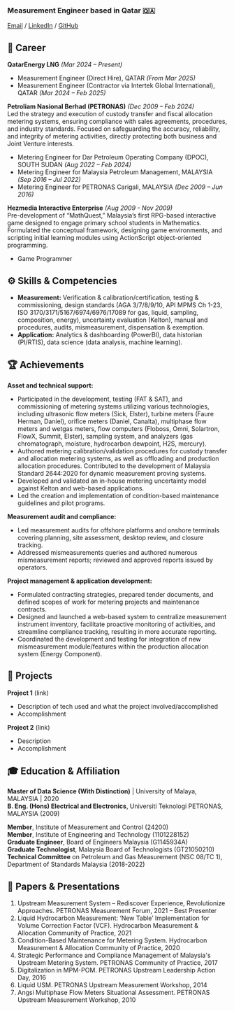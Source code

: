 ### Measurement Engineer based in Qatar 🇶🇦
[Email](mailto:shahrinmohdfirdaus@gmail.com) / [LinkedIn](https://www.linkedin.com/in/smfirdaus/) / [GitHub](https://github.com/smfirdaus/)  

## 💼 Career
**QatarEnergy LNG** _(Mar 2024 – Present)_  
-	Measurement Engineer (Direct Hire), QATAR _(From Mar 2025)_
-	Measurement Engineer (Contractor via Intertek Global International), QATAR _(Mar 2024 – Feb 2025)_

**Petroliam Nasional Berhad (PETRONAS)** _(Dec 2009 – Feb 2024)_  
Led the strategy and execution of custody transfer and fiscal allocation metering systems, ensuring compliance with sales agreements, procedures, and industry standards. Focused on safeguarding the accuracy, reliability, and integrity of metering activities, directly protecting both business and Joint Venture interests.
-	Metering Engineer for Dar Petroleum Operating Company (DPOC), SOUTH SUDAN _(Aug 2022 – Feb 2024)_
-	Metering Engineer for Malaysia Petroleum Management, MALAYSIA _(Sep 2016 – Jul 2022)_
-	Metering Engineer for PETRONAS Carigali, MALAYSIA _(Dec 2009 – Jun 2016)_

**Hezmedia Interactive Enterprise** _(Aug 2009 - Nov 2009)_  
Pre-development of “MathQuest,” Malaysia’s first RPG-based interactive game designed to engage primary school students in Mathematics. Formulated the conceptual framework, designing game environments, and scripting initial learning modules using ActionScript object-oriented programming.
 - Game Programmer

## ⚙️ Skills & Competencies
- **Measurement:** Verification & calibration/certification, testing & commissioning, design standards (AGA 3/7/8/9/10, API MPMS Ch 1-23, ISO 3170/3171/5167/6974/6976/17089 for gas, liquid, sampling, composition, energy), uncertainty evaluation (Kelton), manual and procedures, audits, mismeasurement, dispensation & exemption.
- **Application:** Analytics & dashboarding (PowerBI), data historian (PI/RTIS), data science (data analysis, machine learning).

## 🏆 Achievements
**Asset and technical support:**
- Participated in the development, testing (FAT & SAT), and commissioning of metering systems 
utilizing various technologies, including ultrasonic flow meters (Sick, Elster), turbine meters (Faure Herman, Daniel), orifice meters (Daniel, Canalta), multiphase flow meters and wetgas meters, flow computers (Floboss, Omni, Solartron, FlowX, Summit, Elster), sampling system, and analyzers (gas chromatograph, moisture, hydrocarbon dewpoint, H2S, mercury).
- Authored metering calibration/validation procedures for custody transfer and allocation metering systems, as well as offloading and production allocation procedures. Contributed to the development of Malaysia Standard 2644:2020 for dynamic measurement proving systems.
- Developed and validated an in-house metering uncertainty model against Kelton and web-based 
applications.
- Led the creation and implementation of condition-based maintenance guidelines and pilot 
programs.  

**Measurement audit and compliance:**
- Led measurement audits for offshore platforms and onshore terminals covering planning, site 
assessment, desktop review, and closure tracking.
- Addressed mismeasurements queries and authored numerous mismeasurement reports; reviewed and approved reports issued by operators.  

**Project management & application development:**
- Formulated contracting strategies, prepared tender documents, and defined scopes of work for 
metering projects and maintenance contracts.
- Designed and launched a web-based system to centralize measurement instrument inventory, 
facilitate proactive monitoring of activities, and streamline compliance tracking, resulting in more
accurate reporting.
- Coordinated the development and testing for integration of new mismeasurement module/features 
within the production allocation system (Energy Component).

## 📌 Projects
**Project 1** (link)  
- Description of tech used and what the project involved/accomplished
- Accomplishment 

**Project 2** (link)
- Description 
- Accomplishment

## 🎓 Education & Affiliation
**Master of Data Science (With Distinction)** | University of Malaya, MALAYSIA | 2020  
**B. Eng. (Hons) Electrical and Electronics**, Universiti Teknologi PETRONAS, MALAYSIA (2009)

**Member**, Institute of Measurement and Control (24200)  
**Member**, Institute of Engineering and Technology (1101228152)  
**Graduate Engineer**, Board of Engineers Malaysia (G1145934A)  
**Graduate Technologist**, Malaysia Board of Technologists (GT21050210)  
**Technical Committee** on Petroleum and Gas Measurement (NSC 08/TC 1), Department of Standards Malaysia (2018-2022)

## 📜 Papers & Presentations
1. Upstream Measurement System – Rediscover Experience, Revolutionize Approaches. PETRONAS 
Measurement Forum, 2021 – Best Presenter
2.  Liquid Hydrocarbon Measurement: ‘New Table’ Implementation for Volume Correction Factor (VCF). Hydrocarbon Measurement & Allocation Community of Practice, 2021
3. Condition-Based Maintenance for Metering System. Hydrocarbon Measurement & Allocation Community of Practice, 2020
4. Strategic Performance and Compliance Management of Malaysia's Upstream Metering System. PETRONAS 
Community of Practice, 2017
5. Digitalization in MPM-POM. PETRONAS Upstream Leadership Action Day, 2016
6. Liquid USM. PETRONAS Upstream Measurement Workshop, 2014
7. Angsi Multiphase Flow Meters Situational Assessment. PETRONAS Upstream Measurement Workshop, 2010
